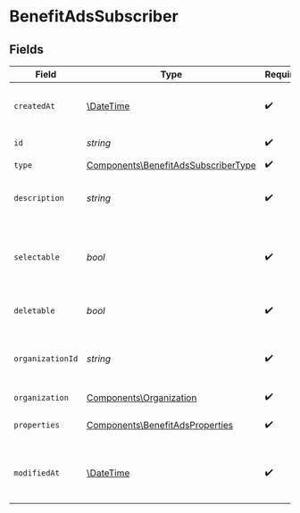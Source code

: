 # BenefitAdsSubscriber


## Fields

| Field                                                                                      | Type                                                                                       | Required                                                                                   | Description                                                                                |
| ------------------------------------------------------------------------------------------ | ------------------------------------------------------------------------------------------ | ------------------------------------------------------------------------------------------ | ------------------------------------------------------------------------------------------ |
| `createdAt`                                                                                | [\DateTime](https://www.php.net/manual/en/class.datetime.php)                              | :heavy_check_mark:                                                                         | Creation timestamp of the object.                                                          |
| `id`                                                                                       | *string*                                                                                   | :heavy_check_mark:                                                                         | The ID of the benefit.                                                                     |
| `type`                                                                                     | [Components\BenefitAdsSubscriberType](../../Models/Components/BenefitAdsSubscriberType.md) | :heavy_check_mark:                                                                         | N/A                                                                                        |
| `description`                                                                              | *string*                                                                                   | :heavy_check_mark:                                                                         | The description of the benefit.                                                            |
| `selectable`                                                                               | *bool*                                                                                     | :heavy_check_mark:                                                                         | Whether the benefit is selectable when creating a product.                                 |
| `deletable`                                                                                | *bool*                                                                                     | :heavy_check_mark:                                                                         | Whether the benefit is deletable.                                                          |
| `organizationId`                                                                           | *string*                                                                                   | :heavy_check_mark:                                                                         | The ID of the organization owning the benefit.                                             |
| `organization`                                                                             | [Components\Organization](../../Models/Components/Organization.md)                         | :heavy_check_mark:                                                                         | N/A                                                                                        |
| `properties`                                                                               | [Components\BenefitAdsProperties](../../Models/Components/BenefitAdsProperties.md)         | :heavy_check_mark:                                                                         | Properties for a benefit of type `ads`.                                                    |
| `modifiedAt`                                                                               | [\DateTime](https://www.php.net/manual/en/class.datetime.php)                              | :heavy_check_mark:                                                                         | Last modification timestamp of the object.                                                 |